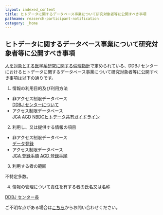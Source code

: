 ```yaml
---
layout: indexed_content
title: ヒトデータに関するデータベース事業について研究対象者等に公開すべき事項
pathname: reaserch-participant-notification
category: _home
---
```


## ヒトデータに関するデータベース事業について研究対象者等に公開すべき事項

[人を対象とする医学系研究に関する倫理指針](http://www.lifescience.mext.go.jp/bioethics/ekigaku.html)で定められている、DDBJ
センターにおけるヒトデータに関するデータベース事業について研究対象者等に公開すべき事項は以下の通りです。

1. 情報の利用目的及び利用方法

  - 非アクセス制限データベース  
    [DDBJ センターについて](aboutus.html#mission)
  - アクセス制限データベース  
    [JGA](/jga/index.html)
    [AGD](/agd/index.html)
    [NBDCヒトデータ共有ガイドライン](https://humandbs.biosciencedbc.jp/guidelines/data-sharing-guidelines)

2. 利用し、又は提供する情報の項目

  - 非アクセス制限データベース  
    [データ登録](/submission.html)
  - アクセス制限データベース  
    [JGA 登録手順](/jga/substep.html)
    [AGD 登録手順](/agd/substep.html)

3. 利用する者の範囲

不特定多数。

4. 情報の管理について責任を有する者の氏名又は名称

[DDBJ センター長](staff.html)

ご不明な点がある場合は[こちら](/contact.html)からお問い合わせください。
